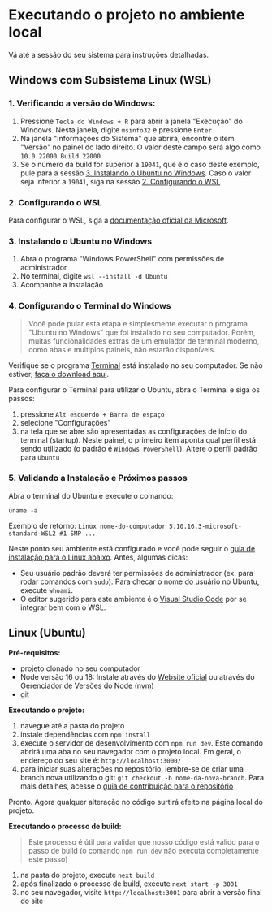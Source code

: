 # Executando o projeto no ambiente local

Vá até a sessão do seu sistema para instruções detalhadas.

## Windows com Subsistema Linux (WSL)

### 1. Verificando a versão do Windows:
1. Pressione `Tecla do Windows + R` para abrir a janela "Execução" do Windows. Nesta janela, digite `msinfo32` e pressione `Enter`
1. Na janela "Informações do Sistema" que abrirá, encontre o item "Versão" no painel do lado direito. O valor deste campo será algo como `10.0.22000 Build 22000`
1. Se o número da build for superior a `19041`, que é o caso deste exemplo, pule para a sessão [3. Instalando o Ubuntu no Windows](#3-instalando-o-ubuntu-no-windows). Caso o valor seja inferior a `19041`, siga na sessão [2. Configurando o WSL](#2-configurando-o-wsl)

### 2. Configurando o WSL

Para configurar o WSL, siga a [documentação oficial da Microsoft](https://docs.microsoft.com/pt-br/windows/wsl/install).

### 3. Instalando o Ubuntu no Windows

1. Abra o programa "Windows PowerShell" com permissões de administrador
1. No terminal, digite `wsl --install -d Ubuntu`
1. Acompanhe a instalação

### 4. Configurando o Terminal do Windows

> Você pode pular esta etapa e simplesmente executar o programa "Ubuntu no Windows" que foi instalado no seu computador. Porém, muitas funcionalidades extras de um emulador de terminal moderno, como abas e multiplos painéis, não estarão disponíveis.

Verifique se o programa [Terminal](https://docs.microsoft.com/pt-br/windows/terminal) está instalado no seu computador. Se não estiver, [faça o download aqui](https://docs.microsoft.com/pt-br/windows/terminal/install).

Para configurar o Terminal para utilizar o Ubuntu, abra o Terminal e siga os passos:
1. pressione `Alt esquerdo + Barra de espaço` 
1. selecione "Configurações" 
1. na tela que se abre são apresentadas as configurações de início do terminal (startup). Neste painel, o primeiro item aponta qual perfil está sendo utilizado (o padrão é `Windows PowerShell`). Altere o perfil padrão para `Ubuntu`

### 5. Validando a Instalação e Próximos passos

Abra o terminal do Ubuntu e execute o comando:
```
uname -a
```
Exemplo de retorno: `Linux nome-do-computador 5.10.16.3-microsoft-standard-WSL2 #1 SMP ...`

Neste ponto seu ambiente está configurado e você pode seguir o [guia de instalação para o Linux abaixo](#linux-ubuntu). Antes, algumas dicas:
- Seu usuário padrão deverá ter permissões de administrador (ex: para rodar comandos com `sudo`). Para checar o nome do usuário no Ubuntu, execute `whoami`.
- O editor sugerido para este ambiente é o [Visual Studio Code](https://code.visualstudio.com/) por se integrar bem com o WSL.

## Linux (Ubuntu)

**Pré-requisitos:**
- projeto clonado no seu computador
- Node versão 16 ou 18: Instale através do [Website oficial](https://nodejs.org/pt-br/) ou através do Gerenciador de Versões do Node ([nvm](https://github.com/nvm-sh/nvm))
- git

**Executando o projeto:**
1. navegue até a pasta do projeto
1. instale dependências com `npm install`
1. execute o servidor de desenvolvimento com `npm run dev`. Este comando abrirá uma aba no seu navegador com o projeto local. Em geral, o endereço do seu site é: `http://localhost:3000/`
1. para iniciar suas alterações no repositório, lembre-se de criar uma branch nova utilizando o git: `git checkout -b nome-da-nova-branch`. Para mais detalhes, acesse o [guia de contribuição para o repositório](./contribui%C3%A7%C3%B5es.md)

Pronto. Agora qualquer alteração no código surtirá efeito na página local do projeto.

**Executando o processo de build:**
> Este processo é útil para validar que nosso código está válido para o passo de build (o comando `npm run dev` não executa completamente este passo)

1. na pasta do projeto, execute `next build`
1. após finalizado o processo de build, execute `next start -p 3001`
1. no seu navegador, visite `http://localhost:3001` para abrir a versão final do site